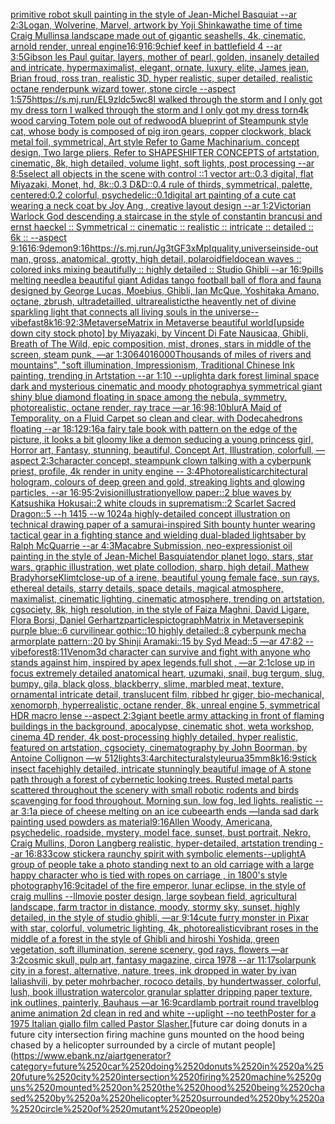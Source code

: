 [primitive robot skull painting in the style of Jean-Michel Basquiat --ar 2:3](https://www.ebank.nz/aiartgenerator?category=primitive%2520robot%2520skull%2520painting%2520in%2520the%2520style%2520of%2520Jean-Michel%2520Basquiat%2520--ar%25202%3A3)[Logan, Wolverine, Marvel, artwork by Yoji Shinkawa](https://www.ebank.nz/aiartgenerator?category=Logan%2C%2520Wolverine%2C%2520Marvel%2C%2520artwork%2520by%2520Yoji%2520Shinkawa)[the time of time Craig Mullins](https://www.ebank.nz/aiartgenerator?category=the%2520time%2520of%2520time%2520Craig%2520Mullins)[a landscape made out of gigantic seashells, 4k, cinematic, arnold render, unreal engine](https://www.ebank.nz/aiartgenerator?category=a%2520landscape%2520made%2520out%2520of%2520gigantic%2520seashells%2C%25204k%2C%2520cinematic%2C%2520arnold%2520render%2C%2520unreal%2520engine)[16:9](https://www.ebank.nz/aiartgenerator?category=16%3A9)[16:9](https://www.ebank.nz/aiartgenerator?category=16%3A9)[chief keef in battlefield 4 --ar 3:5](https://www.ebank.nz/aiartgenerator?category=chief%2520keef%2520in%2520battlefield%25204%2520--ar%25203%3A5)[Gibson les Paul guitar, layers, mother of pearl, golden, insanely detailed and intricate, hypermaximalist, elegant, ornate, luxury, elite, James jean, Brian froud, ross tran, realistic 3D, hyper realistic, super detailed, realistic octane render](https://www.ebank.nz/aiartgenerator?category=Gibson%2520les%2520Paul%2520guitar%2C%2520layers%2C%2520mother%2520of%2520pearl%2C%2520golden%2C%2520insanely%2520detailed%2520and%2520intricate%2C%2520hypermaximalist%2C%2520elegant%2C%2520ornate%2C%2520luxury%2C%2520elite%2C%2520James%2520jean%2C%2520Brian%2520froud%2C%2520ross%2520tran%2C%2520realistic%25203D%2C%2520hyper%2520realistic%2C%2520super%2520detailed%2C%2520realistic%2520octane%2520render)[punk wizard tower, stone circle --aspect 1:5](https://www.ebank.nz/aiartgenerator?category=punk%2520wizard%2520tower%2C%2520stone%2520circle%2520--aspect%25201%3A5)[75](https://www.ebank.nz/aiartgenerator?category=75)[<https://s.mj.run/EL9zldc5wc8>](https://www.ebank.nz/aiartgenerator?category=%3Chttps%3A//s.mj.run/EL9zldc5wc8%3E)[I walked through the storm and I only got my dress torn I walked through the storm and I only got my dress torn](https://www.ebank.nz/aiartgenerator?category=I%2520walked%2520through%2520the%2520storm%2520and%2520I%2520only%2520got%2520my%2520dress%2520torn%2520I%2520walked%2520through%2520the%2520storm%2520and%2520I%2520only%2520got%2520my%2520dress%2520torn)[4k wood carving Totem pole out of redwood](https://www.ebank.nz/aiartgenerator?category=4k%2520wood%2520carving%2520Totem%2520pole%2520out%2520of%2520redwood)[A blueprint of Steampunk style cat, whose body is composed of pig iron gears, copper clockwork, black metal foil, symmetrical, Art style Refer to Game Machinarium.  concept design, Two large pliers, Refer to SHAPESHIFTER CONCEPTS  of artstation, cinematic,  8k, high detailed,  volume light,  soft lights,  post processing    --ar 8:5](https://www.ebank.nz/aiartgenerator?category=A%2520blueprint%2520of%2520Steampunk%2520style%2520cat%2C%2520whose%2520body%2520is%2520composed%2520of%2520pig%2520iron%2520gears%2C%2520copper%2520clockwork%2C%2520black%2520metal%2520foil%2C%2520symmetrical%2C%2520Art%2520style%2520Refer%2520to%2520Game%2520Machinarium.%2520%2520concept%2520design%2C%2520Two%2520large%2520pliers%2C%2520Refer%2520to%2520SHAPESHIFTER%2520CONCEPTS%2520%2520of%2520artstation%2C%2520cinematic%2C%2520%25208k%2C%2520high%2520detailed%2C%2520%2520volume%2520light%2C%2520%2520soft%2520lights%2C%2520%2520post%2520processing%2520%2520%2520%2520--ar%25208%3A5)[select all objects in the scene with control ::1 vector art::0.3 digital, flat Miyazaki, Monet, hd, 8k::0.3 D&D::0.4 rule of thirds, symmetrical, palette, centered:0.2 colorful, psychedelic::0.1](https://www.ebank.nz/aiartgenerator?category=select%2520all%2520objects%2520in%2520the%2520scene%2520with%2520control%2520%3A%3A1%2520vector%2520art%3A%3A0.3%2520digital%2C%2520flat%2520Miyazaki%2C%2520Monet%2C%2520hd%2C%25208k%3A%3A0.3%2520D%26D%3A%3A0.4%2520rule%2520of%2520thirds%2C%2520symmetrical%2C%2520palette%2C%2520centered%3A0.2%2520colorful%2C%2520psychedelic%3A%3A0.1)[digital art painting of a cute cat wearing a neck coat by Joy Ang , creative layout design --ar 1:2](https://www.ebank.nz/aiartgenerator?category=digital%2520art%2520painting%2520of%2520a%2520cute%2520cat%2520wearing%2520a%2520neck%2520coat%2520by%2520Joy%2520Ang%2520%2C%2520creative%2520layout%2520design%2520--ar%25201%3A2)[Victorian Warlock God descending a staircase in the style of constantin brancusi and ernst haeckel :: Symmetrical :: cinematic :: realistic :: intricate :: detailed :: 6k :: --aspect 9:16](https://www.ebank.nz/aiartgenerator?category=Victorian%2520Warlock%2520God%2520descending%2520a%2520staircase%2520in%2520the%2520style%2520of%2520constantin%2520brancusi%2520and%2520ernst%2520haeckel%2520%3A%3A%2520Symmetrical%2520%3A%3A%2520cinematic%2520%3A%3A%2520realistic%2520%3A%3A%2520intricate%2520%3A%3A%2520detailed%2520%3A%3A%25206k%2520%3A%3A%2520--aspect%25209%3A16)[16:9](https://www.ebank.nz/aiartgenerator?category=16%3A9)[demon](https://www.ebank.nz/aiartgenerator?category=demon)[9:16](https://www.ebank.nz/aiartgenerator?category=9%3A16)[<https://s.mj.run/Jg3tGF3xMpI>](https://www.ebank.nz/aiartgenerator?category=%3Chttps%3A//s.mj.run/Jg3tGF3xMpI%3E)[quality,universe](https://www.ebank.nz/aiartgenerator?category=quality%2Cuniverse)[inside-out man, gross, anatomical, grotty, high detail, polaroid](https://www.ebank.nz/aiartgenerator?category=inside-out%2520man%2C%2520gross%2C%2520anatomical%2C%2520grotty%2C%2520high%2520detail%2C%2520polaroid)[field](https://www.ebank.nz/aiartgenerator?category=field)[ocean waves :: colored inks mixing beautifully :: highly detailed :: Studio Ghibli  --ar 16:9](https://www.ebank.nz/aiartgenerator?category=ocean%2520waves%2520%3A%3A%2520colored%2520inks%2520mixing%2520beautifully%2520%3A%3A%2520highly%2520detailed%2520%3A%3A%2520Studio%2520Ghibli%2520%2520--ar%252016%3A9)[pills melting needle](https://www.ebank.nz/aiartgenerator?category=pills%2520melting%2520needle)[a beautiful giant Adidas tango football ball of flora and fauna designed by George Lucas, Moebius, Ghibli, Ian McQue, Yoshitaka Amano, octane, zbrush, ultradetailled, ultrarealistic](https://www.ebank.nz/aiartgenerator?category=a%2520beautiful%2520giant%2520Adidas%2520tango%2520football%2520ball%2520of%2520flora%2520and%2520fauna%2520designed%2520by%2520George%2520Lucas%2C%2520Moebius%2C%2520Ghibli%2C%2520Ian%2520McQue%2C%2520Yoshitaka%2520Amano%2C%2520octane%2C%2520zbrush%2C%2520ultradetailled%2C%2520ultrarealistic)[the heavently net of divine sparkling light that connects all living souls in the universe](https://www.ebank.nz/aiartgenerator?category=the%2520heavently%2520net%2520of%2520divine%2520sparkling%2520light%2520that%2520connects%2520all%2520living%2520souls%2520in%2520the%2520universe)[--vibefast](https://www.ebank.nz/aiartgenerator?category=--vibefast)[8k](https://www.ebank.nz/aiartgenerator?category=8k)[16:9](https://www.ebank.nz/aiartgenerator?category=16%3A9)[2:3](https://www.ebank.nz/aiartgenerator?category=2%3A3)[Metaverse](https://www.ebank.nz/aiartgenerator?category=Metaverse)[Matrix in Metaverse beautiful world](https://www.ebank.nz/aiartgenerator?category=Matrix%2520in%2520Metaverse%2520beautiful%2520world)[[upside down city stock photo] by Miyazaki, by Vincent Di Fate Nausicaa, Ghibli, Breath of The Wild, epic composition, mist, drones, stars in middle of the screen, steam punk, —ar 1:30](https://www.ebank.nz/aiartgenerator?category=%5Bupside%2520down%2520city%2520stock%2520photo%5D%2520by%2520Miyazaki%2C%2520by%2520Vincent%2520Di%2520Fate%2520Nausicaa%2C%2520Ghibli%2C%2520Breath%2520of%2520The%2520Wild%2C%2520epic%2520composition%2C%2520mist%2C%2520drones%2C%2520stars%2520in%2520middle%2520of%2520the%2520screen%2C%2520steam%2520punk%2C%2520%E2%80%94ar%25201%3A30)[640](https://www.ebank.nz/aiartgenerator?category=640)[16000](https://www.ebank.nz/aiartgenerator?category=16000)[Thousands of miles of rivers and mountains", "soft illumination, Impressionism, Traditional Chinese Ink painting, trending in Artstation --ar 1:10 --uplight](https://www.ebank.nz/aiartgenerator?category=Thousands%2520of%2520miles%2520of%2520rivers%2520and%2520mountains%22%2C%2520%22soft%2520illumination%2C%2520Impressionism%2C%2520Traditional%2520Chinese%2520Ink%2520painting%2C%2520trending%2520in%2520Artstation%2520--ar%25201%3A10%2520--uplight)[a dark forest liminal space dark and mysterious cinematic and moody photography](https://www.ebank.nz/aiartgenerator?category=a%2520dark%2520forest%2520liminal%2520space%2520dark%2520and%2520mysterious%2520cinematic%2520and%2520moody%2520photography)[a symmetrical giant shiny blue diamond floating in space among the nebula, symmetry, photorealistic, octane render, ray trace —ar 16:9](https://www.ebank.nz/aiartgenerator?category=a%2520symmetrical%2520giant%2520shiny%2520blue%2520diamond%2520floating%2520in%2520space%2520among%2520the%2520nebula%2C%2520symmetry%2C%2520photorealistic%2C%2520octane%2520render%2C%2520ray%2520trace%2520%E2%80%94ar%252016%3A9)[8:10](https://www.ebank.nz/aiartgenerator?category=8%3A10)[blur](https://www.ebank.nz/aiartgenerator?category=blur)[A Maid of Temporality, on a Fluid Carpet so clean and clear, with Dodecahedrons floating --ar 18:12](https://www.ebank.nz/aiartgenerator?category=A%2520Maid%2520of%2520Temporality%2C%2520on%2520a%2520Fluid%2520Carpet%2520so%2520clean%2520and%2520clear%2C%2520with%2520Dodecahedrons%2520floating%2520--ar%252018%3A12)[9:16](https://www.ebank.nz/aiartgenerator?category=9%3A16)[a fairy tale book with pattern on the edge of the picture, it looks a bit gloomy like a demon seducing a young princess girl, Horror art, Fantasy, stunning, beautiful, Concept Art, Illustration, colorfull, —aspect 2:3](https://www.ebank.nz/aiartgenerator?category=a%2520fairy%2520tale%2520book%2520with%2520pattern%2520on%2520the%2520edge%2520of%2520the%2520picture%2C%2520it%2520looks%2520a%2520bit%2520gloomy%2520like%2520a%2520demon%2520seducing%2520a%2520young%2520princess%2520girl%2C%2520Horror%2520art%2C%2520Fantasy%2C%2520stunning%2C%2520beautiful%2C%2520Concept%2520Art%2C%2520Illustration%2C%2520colorfull%2C%2520%E2%80%94aspect%25202%3A3)[character concept, steampunk clown talking with a cyberpunk priest, profile, 4k render in unity engine -- 3:4](https://www.ebank.nz/aiartgenerator?category=character%2520concept%2C%2520steampunk%2520clown%2520talking%2520with%2520a%2520cyberpunk%2520priest%2C%2520profile%2C%25204k%2520render%2520in%2520unity%2520engine%2520--%25203%3A4)[Photorealistic](https://www.ebank.nz/aiartgenerator?category=Photorealistic)[architectural hologram, colours of deep green and gold, streaking lights and glowing particles, --ar 16:9](https://www.ebank.nz/aiartgenerator?category=architectural%2520hologram%2C%2520colours%2520of%2520deep%2520green%2520and%2520gold%2C%2520streaking%2520lights%2520and%2520glowing%2520particles%2C%2520--ar%252016%3A9)[5:2](https://www.ebank.nz/aiartgenerator?category=5%3A2)[vision](https://www.ebank.nz/aiartgenerator?category=vision)[illustration](https://www.ebank.nz/aiartgenerator?category=illustration)[yellow paper::2 blue waves by Katsushika Hokusai::2 white clouds in suprematism::2 Scarlet Sacred Dragon::5 --h 1415 --w 1024](https://www.ebank.nz/aiartgenerator?category=yellow%2520paper%3A%3A2%2520blue%2520waves%2520by%2520Katsushika%2520Hokusai%3A%3A2%2520white%2520clouds%2520in%2520suprematism%3A%3A2%2520Scarlet%2520Sacred%2520Dragon%3A%3A5%2520--h%25201415%2520--w%25201024)[a highly-detailed concept illustration on technical drawing paper of a samurai-inspired Sith bounty hunter  wearing tactical gear in a fighting stance and wielding dual-bladed lightsaber by Ralph McQuarrie --ar 4:3](https://www.ebank.nz/aiartgenerator?category=a%2520highly-detailed%2520concept%2520illustration%2520on%2520technical%2520drawing%2520paper%2520of%2520a%2520samurai-inspired%2520Sith%2520bounty%2520hunter%2520%2520wearing%2520tactical%2520gear%2520in%2520a%2520fighting%2520stance%2520and%2520wielding%2520dual-bladed%2520lightsaber%2520by%2520Ralph%2520McQuarrie%2520--ar%25204%3A3)[Macabre Submission, neo-expressionist oil painting in the style of Jean-Michel Basquiat](https://www.ebank.nz/aiartgenerator?category=Macabre%2520Submission%2C%2520neo-expressionist%2520oil%2520painting%2520in%2520the%2520style%2520of%2520Jean-Michel%2520Basquiat)[endor planet logo, stars, star wars, graphic illustration, wet plate collodion, sharp, high detail, Mathew Brady](https://www.ebank.nz/aiartgenerator?category=endor%2520planet%2520logo%2C%2520stars%2C%2520star%2520wars%2C%2520graphic%2520illustration%2C%2520wet%2520plate%2520collodion%2C%2520sharp%2C%2520high%2520detail%2C%2520Mathew%2520Brady)[horse](https://www.ebank.nz/aiartgenerator?category=horse)[Klimt](https://www.ebank.nz/aiartgenerator?category=Klimt)[close-up of a irene, beautiful young female face, sun rays, ethereal details, starry details, space details, magical atmosphere, maximalist, cinematic lighting, cinematic atmosphere, trending on artstation, cgsociety, 8k, high resolution, in the style of Faiza Maghni, David Ligare, Flora Borsi, Daniel Gerhartz](https://www.ebank.nz/aiartgenerator?category=close-up%2520of%2520a%2520irene%2C%2520beautiful%2520young%2520female%2520face%2C%2520sun%2520rays%2C%2520ethereal%2520details%2C%2520starry%2520details%2C%2520space%2520details%2C%2520magical%2520atmosphere%2C%2520maximalist%2C%2520cinematic%2520lighting%2C%2520cinematic%2520atmosphere%2C%2520trending%2520on%2520artstation%2C%2520cgsociety%2C%25208k%2C%2520high%2520resolution%2C%2520in%2520the%2520style%2520of%2520Faiza%2520Maghni%2C%2520David%2520Ligare%2C%2520Flora%2520Borsi%2C%2520Daniel%2520Gerhartz)[particles](https://www.ebank.nz/aiartgenerator?category=particles)[pictograph](https://www.ebank.nz/aiartgenerator?category=pictograph)[Matrix in Metaverse](https://www.ebank.nz/aiartgenerator?category=Matrix%2520in%2520Metaverse)[pink purple blue::6 curvilinear gothic::10 highly detailed::8 cyberpunk mecha armorplate pattern::20 by Shinji Aramaki::15 by Syd Mead::5 —ar 47:82  --vibe](https://www.ebank.nz/aiartgenerator?category=pink%2520purple%2520blue%3A%3A6%2520curvilinear%2520gothic%3A%3A10%2520highly%2520detailed%3A%3A8%2520cyberpunk%2520mecha%2520armorplate%2520pattern%3A%3A20%2520by%2520Shinji%2520Aramaki%3A%3A15%2520by%2520Syd%2520Mead%3A%3A5%2520%E2%80%94ar%252047%3A82%2520%2520--vibe)[forest](https://www.ebank.nz/aiartgenerator?category=forest)[8:11](https://www.ebank.nz/aiartgenerator?category=8%3A11)[Venom](https://www.ebank.nz/aiartgenerator?category=Venom)[3d character can survive and fight with anyone who stands against him, inspired by apex legends,full shot , —ar 2:1](https://www.ebank.nz/aiartgenerator?category=3d%2520character%2520can%2520survive%2520and%2520fight%2520with%2520anyone%2520who%2520stands%2520against%2520him%2C%2520inspired%2520by%2520apex%2520legends%2Cfull%2520shot%2520%2C%2520%E2%80%94ar%25202%3A1)[close up in focus extremely detailed anatomical heart, uzumaki, snail, bug tergum, slug, bumpy, gila, black gloss, blackberry, slime, marbled meat, texture, ornamental intricate detail, translucent film, ribbed hr giger, bio-mechanical, xenomorph, hyperrealistic, octane render, 8k, unreal engine 5, symmetrical HDR macro lense --aspect 2:3](https://www.ebank.nz/aiartgenerator?category=close%2520up%2520in%2520focus%2520extremely%2520detailed%2520anatomical%2520heart%2C%2520uzumaki%2C%2520snail%2C%2520bug%2520tergum%2C%2520slug%2C%2520bumpy%2C%2520gila%2C%2520black%2520gloss%2C%2520blackberry%2C%2520slime%2C%2520marbled%2520meat%2C%2520texture%2C%2520ornamental%2520intricate%2520detail%2C%2520translucent%2520film%2C%2520ribbed%2520hr%2520giger%2C%2520bio-mechanical%2C%2520xenomorph%2C%2520hyperrealistic%2C%2520octane%2520render%2C%25208k%2C%2520unreal%2520engine%25205%2C%2520symmetrical%2520HDR%2520macro%2520lense%2520--aspect%25202%3A3)[giant beetle army attacking in front of flaming buildings in the background, apocalypse, cinematic shot, weta workshop, cinema 4D render, 4k post-processing highly detailed, hyper realistic, featured on artstation, cgsociety, cinematography by John Boorman, by Antoine Collignon —w 512](https://www.ebank.nz/aiartgenerator?category=giant%2520beetle%2520army%2520attacking%2520in%2520front%2520of%2520flaming%2520buildings%2520in%2520the%2520background%2C%2520apocalypse%2C%2520cinematic%2520shot%2C%2520weta%2520workshop%2C%2520cinema%25204D%2520render%2C%25204k%2520post-processing%2520highly%2520detailed%2C%2520hyper%2520realistic%2C%2520featured%2520on%2520artstation%2C%2520cgsociety%2C%2520cinematography%2520by%2520John%2520Boorman%2C%2520by%2520Antoine%2520Collignon%2520%E2%80%94w%2520512)[lights](https://www.ebank.nz/aiartgenerator?category=lights)[3:4](https://www.ebank.nz/aiartgenerator?category=3%3A4)[architectural](https://www.ebank.nz/aiartgenerator?category=architectural)[style](https://www.ebank.nz/aiartgenerator?category=style)[urua](https://www.ebank.nz/aiartgenerator?category=urua)[35mm](https://www.ebank.nz/aiartgenerator?category=35mm)[8k](https://www.ebank.nz/aiartgenerator?category=8k)[](https://www.ebank.nz/aiartgenerator?category=)[16:9](https://www.ebank.nz/aiartgenerator?category=16%3A9)[stick insect face](https://www.ebank.nz/aiartgenerator?category=stick%2520insect%2520face)[highly detailed, intricate stunningly beautiful image of A stone path through a forest of cybernetic looking trees. Rusted metal parts scattered throughout the scenery with small robotic rodents and birds scavenging for food throughout. Morning sun, low fog, led lights. realistic --ar 3:1](https://www.ebank.nz/aiartgenerator?category=highly%2520detailed%2C%2520intricate%2520stunningly%2520beautiful%2520image%2520of%2520A%2520stone%2520path%2520through%2520a%2520forest%2520of%2520cybernetic%2520looking%2520trees.%2520Rusted%2520metal%2520parts%2520scattered%2520throughout%2520the%2520scenery%2520with%2520small%2520robotic%2520rodents%2520and%2520birds%2520scavenging%2520for%2520food%2520throughout.%2520Morning%2520sun%2C%2520low%2520fog%2C%2520led%2520lights.%2520realistic%2520--ar%25203%3A1)[a piece of cheese melting on an ice cube](https://www.ebank.nz/aiartgenerator?category=a%2520piece%2520of%2520cheese%2520melting%2520on%2520an%2520ice%2520cube)[earth ends —land](https://www.ebank.nz/aiartgenerator?category=earth%2520ends%2520%E2%80%94land)[a sad dark painting used powders as material](https://www.ebank.nz/aiartgenerator?category=a%2520sad%2520dark%2520painting%2520used%2520powders%2520as%2520material)[9:16](https://www.ebank.nz/aiartgenerator?category=9%3A16)[Allen Woody, Americana, psychedelic, roadside, mystery, model face, sunset, bust portrait, Nekro, Craig Mullins, Doron Langberg realistic, hyper-detailed, artstation trending --ar 16:8](https://www.ebank.nz/aiartgenerator?category=Allen%2520Woody%2C%2520Americana%2C%2520psychedelic%2C%2520roadside%2C%2520mystery%2C%2520model%2520face%2C%2520sunset%2C%2520bust%2520portrait%2C%2520Nekro%2C%2520Craig%2520Mullins%2C%2520Doron%2520Langberg%2520realistic%2C%2520hyper-detailed%2C%2520artstation%2520trending%2520--ar%252016%3A8)[33](https://www.ebank.nz/aiartgenerator?category=33)[cow sticker](https://www.ebank.nz/aiartgenerator?category=cow%2520sticker)[a raunchy spirit with symbolic elements](https://www.ebank.nz/aiartgenerator?category=a%2520raunchy%2520spirit%2520with%2520symbolic%2520elements)[--uplight](https://www.ebank.nz/aiartgenerator?category=--uplight)[A group of people take a photo standing next to an old carriage with a large happy character who is tied with ropes on carriage , in 1800's style photography](https://www.ebank.nz/aiartgenerator?category=A%2520group%2520of%2520people%2520take%2520a%2520photo%2520standing%2520next%2520to%2520an%2520old%2520carriage%2520with%2520a%2520large%2520happy%2520character%2520who%2520is%2520tied%2520with%2520ropes%2520on%2520carriage%2520%2C%2520in%25201800%27s%2520style%2520photography)[16:9](https://www.ebank.nz/aiartgenerator?category=16%3A9)[citadel of the fire emperor, lunar eclipse, in the style of craig mullins --ll](https://www.ebank.nz/aiartgenerator?category=citadel%2520of%2520the%2520fire%2520emperor%2C%2520lunar%2520eclipse%2C%2520in%2520the%2520style%2520of%2520craig%2520mullins%2520--ll)[movie poster design, large soybean field, agricultural landscape, farm tractor in distance, moody, stormy sky, sunset, highly detailed, in the style of studio ghibli, —ar 9:14](https://www.ebank.nz/aiartgenerator?category=movie%2520poster%2520design%2C%2520large%2520soybean%2520field%2C%2520agricultural%2520landscape%2C%2520farm%2520tractor%2520in%2520distance%2C%2520moody%2C%2520stormy%2520sky%2C%2520sunset%2C%2520highly%2520detailed%2C%2520in%2520the%2520style%2520of%2520studio%2520ghibli%2C%2520%E2%80%94ar%25209%3A14)[cute furry monster in Pixar with star, colorful, volumetric lighting, 4k, photorealistic](https://www.ebank.nz/aiartgenerator?category=cute%2520furry%2520monster%2520in%2520Pixar%2520with%2520star%2C%2520colorful%2C%2520volumetric%2520lighting%2C%25204k%2C%2520photorealistic)[vibrant roses in the middle of a forest in the style of Ghibli and hiroshi Yoshida, green vegetation, soft illumination, serene scenery, god rays, flowers —ar 3:2](https://www.ebank.nz/aiartgenerator?category=vibrant%2520roses%2520in%2520the%2520middle%2520of%2520a%2520forest%2520in%2520the%2520style%2520of%2520Ghibli%2520and%2520hiroshi%2520Yoshida%2C%2520green%2520vegetation%2C%2520soft%2520illumination%2C%2520serene%2520scenery%2C%2520god%2520rays%2C%2520flowers%2520%E2%80%94ar%25203%3A2)[cosmic skull, pulp art, fantasy magazine, circa 1978 --ar 11:17](https://www.ebank.nz/aiartgenerator?category=cosmic%2520skull%2C%2520pulp%2520art%2C%2520fantasy%2520magazine%2C%2520circa%25201978%2520--ar%252011%3A17)[solarpunk city in a forest, alternative, nature, trees, ink dropped in water by ivan laliashvili, by peter mohrbacher, rococo details, by hundertwasser, colorful, lush, book illustration watercolor granular splatter dripping paper texture, ink outlines, painterly, Bauhaus —ar 16:9](https://www.ebank.nz/aiartgenerator?category=solarpunk%2520city%2520in%2520a%2520forest%2C%2520alternative%2C%2520nature%2C%2520trees%2C%2520ink%2520dropped%2520in%2520water%2520by%2520ivan%2520laliashvili%2C%2520by%2520peter%2520mohrbacher%2C%2520rococo%2520details%2C%2520by%2520hundertwasser%2C%2520colorful%2C%2520lush%2C%2520book%2520illustration%2520watercolor%2520granular%2520splatter%2520dripping%2520paper%2520texture%2C%2520ink%2520outlines%2C%2520painterly%2C%2520Bauhaus%2520%E2%80%94ar%252016%3A9)[card](https://www.ebank.nz/aiartgenerator?category=card)[lamb portrait round travelblog anime animation 2d clean in red and white --uplight --no teeth](https://www.ebank.nz/aiartgenerator?category=lamb%2520portrait%2520round%2520travelblog%2520anime%2520animation%25202d%2520clean%2520in%2520red%2520and%2520white%2520--uplight%2520--no%2520teeth)[Poster for a 1975 Italian giallo film called Pastor Slasher.](https://www.ebank.nz/aiartgenerator?category=Poster%2520for%2520a%25201975%2520Italian%2520giallo%2520film%2520called%2520Pastor%2520Slasher.)[future car doing donuts in a future city intersection firing machine guns mounted on the hood being chased by a helicopter surrounded by a circle of mutant people](https://www.ebank.nz/aiartgenerator?category=future%2520car%2520doing%2520donuts%2520in%2520a%2520future%2520city%2520intersection%2520firing%2520machine%2520guns%2520mounted%2520on%2520the%2520hood%2520being%2520chased%2520by%2520a%2520helicopter%2520surrounded%2520by%2520a%2520circle%2520of%2520mutant%2520people)